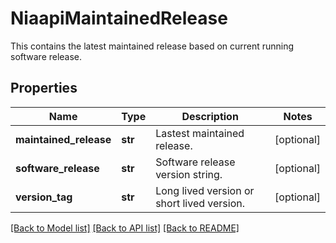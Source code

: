 # NiaapiMaintainedRelease

This contains the latest maintained release based on current running software release. 
## Properties
Name | Type | Description | Notes
------------ | ------------- | ------------- | -------------
**maintained_release** | **str** | Lastest maintained release.   | [optional] 
**software_release** | **str** | Software release version string.   | [optional] 
**version_tag** | **str** | Long lived version or short lived version.    | [optional] 

[[Back to Model list]](../README.md#documentation-for-models) [[Back to API list]](../README.md#documentation-for-api-endpoints) [[Back to README]](../README.md)


